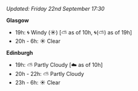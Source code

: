 *Updated: Friday 22nd September 17:30*

**Glasgow**

* 19h: :cyclone: Windy (:sunny:) [:partly_sunny: as of 10h, :cyclone:(:partly_sunny:) as of 19h]
* 20h - 6h: :sunny: Clear

**Edinburgh**

* 19h: :partly_sunny: Partly Cloudy [:cloud: as of 10h]
* 20h - 22h: :partly_sunny: Partly Cloudy
* 23h - 6h: :sunny: Clear
